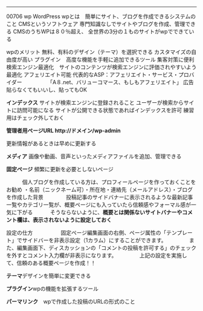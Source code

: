 ***
00706
wp WordPress
wpとは　簡単にサイト、ブログを作成できるシステムのこと
CMSというソフトウェア
専門知識なしでサイトやブログを作成、管理できる
CMSのうちWPは８０％超え、
全世界の3分の１ものサイトがwpでできている

wpのメリット
無料、有料のデザイン（テーマ）を選択できる
カスタマイズの自由度が高い
プラグイン　高度な機能を手軽に追加できるツール
集客対策に便利　検索エンジン最適化　サイトのコンテンツが検索エンジンに評価されやすいよう最適化
アフェリエイト可能
代表的なASP：アフェリエイト・サービス・プロバイダー
　　　　　「A８.net、バリューコマース、もしもアフェリエイト」
広告貼らなくてもいいし、貼ってもOK

**インデックス** サイトが検索エンジンに登録されること
ユーザーが検索からサイトに訪問可能になる
サイトが公開できる状態であればインデックスを許可
練習用はチェック外しておく

**管理者用ページURL http://ドメイン/wp-admin**

更新情報があるときは早めに更新する

**メディア** 画像や動画、音声といったメディアファイルを追加、管理できる

**固定ページ** 頻繁に更新を必要としないページ

　　　個人ブログを作成している方は、プロフィールページを作っておくことをお勧め
  ・名前（ニックネーム可）・所在地・連絡先（メールアドレス）・ブログを作成した背景
　　　　投稿記事のサイドバナーに表示されるような最新記事一覧やカテゴリ一覧が、概要ページにも入っていたら信頼感やフォーマル感が一気に下がる
　　　そうならないように、**概要とは関係ないサイトバナーやコメント欄は、表示されないように設定しておく**

   設定の仕方
　　　　　固定ページ編集画面の右側、ページ属性の「テンプレート」でサイドバーを非表示設定（1カラム）にすることができます。
　　　　また、編集画面下、ディスカッションの「コメントの投稿を許可する」のチェックを外すとコメント入力欄が非表示になります。
　　　　上記の設定を実施して、信頼のある概要ページを作成！！

**テーマ**デザインを簡単に変更できる

**プラグイン**wpの機能を拡張するツール　

**パーマリンク**　wpで作成した投稿のURLの形式のこと



